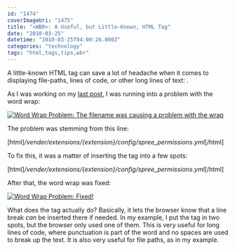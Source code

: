 ```yaml
---
id: "1474"
coverImageUri: "1475"
title: "<WBR>: A Useful, but Little-Known, HTML Tag"
date: "2010-03-25"
datetime: "2010-03-25T04:00:26.000Z"
categories: "technology"
tags: "html,tags,tips,wbr"
---
```


A little-known HTML tag can save a lot of headache when it comes to displaying file-paths, lines of code, or other long lines of text: <WBR>.

As I was working on my [last post](https://www.brandonmartinez.com/2010/03/24/spree-tip-adjust-permissions-for-extended-controllers/), I was running into a problem with the word wrap:

[![](http://assets.brandonmartinez.com/brandonmartinez/2010/03/wordwrap-problem-575x191.png "Word Wrap Problem: The filename was causing a problem with the wrap")](http://assets.brandonmartinez.com/brandonmartinez/2010/03/wordwrap-problem.png)

The problem was stemming from this line:

\[html\]<em>/vender/extensions/{extension}/config/spree\_permissions.yml</em>\[/html\]

To fix this, it was a matter of inserting the _<wbr>_ tag into a few spots:

\[html\]<em>/vender/extensions<wbr />/{extension}/<wbr />config/spree\_permissions.yml</em>\[/html\]

After that, the word wrap was fixed:

[![](http://assets.brandonmartinez.com/brandonmartinez/2010/03/wordwrap-fix-575x191.png "Word Wrap Problem: Fixed!")](http://assets.brandonmartinez.com/brandonmartinez/2010/03/wordwrap-fix.png)

What does the _<wbr>_ tag actually do? Basically, it lets the browser know that a line break _can_ be inserted there if needed. In my example, I put the _<wbr>_ tag in two spots, but the browser only used one of them. This is very useful for long lines of code, where punctuation is part of the word and no spaces are used to break up the text. It is also very useful for file paths, as in my example.
